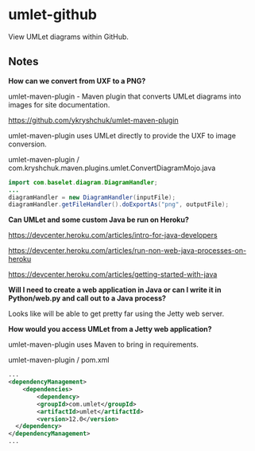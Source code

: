 umlet-github
============

View UMLet diagrams within GitHub.

Notes
-----

**How can we convert from UXF to a PNG?**

umlet-maven-plugin - Maven plugin that converts UMLet diagrams into images for site documentation.

https://github.com/ykryshchuk/umlet-maven-plugin

umlet-maven-plugin uses UMLet directly to provide the UXF to image conversion.

umlet-maven-plugin / com.kryshchuk.maven.plugins.umlet.ConvertDiagramMojo.java

```java
import com.baselet.diagram.DiagramHandler;
...
diagramHandler = new DiagramHandler(inputFile);
diagramHandler.getFileHandler().doExportAs("png", outputFile);
```

**Can UMLet and some custom Java be run on Heroku?**

https://devcenter.heroku.com/articles/intro-for-java-developers

https://devcenter.heroku.com/articles/run-non-web-java-processes-on-heroku

https://devcenter.heroku.com/articles/getting-started-with-java

**Will I need to create a web application in Java or can I write it in Python/web.py and call out to a Java process?**

Looks like will be able to get pretty far using the Jetty web server.

**How would you access UMLet from a Jetty web application?**

umlet-maven-plugin uses Maven to bring in requirements.

umlet-maven-plugin / pom.xml

```xml
...
<dependencyManagement>
    <dependencies>
        <dependency>
        <groupId>com.umlet</groupId>
        <artifactId>umlet</artifactId>
        <version>12.0</version>
  </dependency>
</dependencyManagement>
...
```